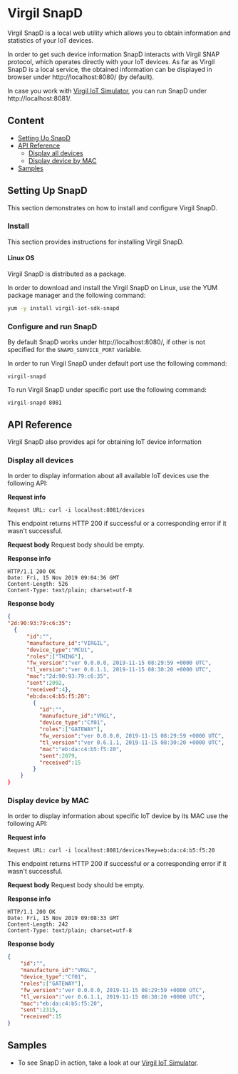 # Virgil SnapD
Virgil SnapD is a local web utility which allows you to obtain information and statistics of your IoT devices.

In order to get such device information SnapD interacts with Virgil SNAP protocol, which operates directly with your IoT devices. As far as Virgil SnapD is a local service, the obtained information can be displayed in browser under http://localhost:8080/ (by default).

In case you work with [Virgil IoT Simulator](https://github.com/VirgilSecurity/iot-rpi-gateway), you can run SnapD under http://localhost:8081/.

## Content
- [Setting Up SnapD](#setting-up-snapd)
- [API Reference](#api-reference)
  - [Display all devices](#display-all-devices)
  - [Display device by MAC](#display-device-by-mac)
- [Samples](#samples)

## Setting Up SnapD
This section demonstrates on how to install and configure Virgil SnapD.

### Install
This section provides instructions for installing Virgil SnapD.

#### Linux OS
Virgil SnapD is distributed as a package.

In order to download and install the Virgil SnapD on Linux, use the YUM package manager and the following command:

```bash
yum -y install virgil-iot-sdk-snapd
```

### Configure and run SnapD
By default SnapD works under http://localhost:8080/, if other is not specified for the `SNAPD_SERVICE_PORT` variable.

In order to run Virgil SnapD under default port use the following command:
```shell
virgil-snapd
```

To run Virgil SnapD under specific port use the following command:
```shell
virgil-snapd 8081
```

## API Reference
Virgil SnapD also provides api for obtaining IoT device information

### Display all devices
In order to display information about all available IoT devices use the following API:

**Request info**
```shell
Request URL: curl -i localhost:8081/devices

```
This endpoint returns HTTP 200 if successful or a corresponding error if it wasn't successful.

**Request body**
Request body should be empty.

**Response info**
```shell
HTTP/1.1 200 OK
Date: Fri, 15 Nov 2019 09:04:36 GMT
Content-Length: 526
Content-Type: text/plain; charset=utf-8
```

**Response body**
```json
{
"2d:90:93:79:c6:35":
  {
      "id":"",
      "manufacture_id":"VIRGIL",
      "device_type":"MCU1",
      "roles":["THING"],
      "fw_version":"ver 0.0.0.0, 2019-11-15 08:29:59 +0000 UTC",
      "tl_version":"ver 0.6.1.1, 2019-11-15 08:30:20 +0000 UTC",
      "mac":"2d:90:93:79:c6:35",
      "sent":2092,
      "received":4},
      "eb:da:c4:b5:f5:20":
        {
          "id":"",
          "manufacture_id":"VRGL",
          "device_type":"Cf01",
          "roles":["GATEWAY"],
          "fw_version":"ver 0.0.0.0, 2019-11-15 08:29:59 +0000 UTC",
          "tl_version":"ver 0.6.1.1, 2019-11-15 08:30:20 +0000 UTC",
          "mac":"eb:da:c4:b5:f5:20",
          "sent":2079,
          "received":15
        }
    }
}
```


### Display device by MAC
In order to display information about specific IoT device by its MAC use the following API:

**Request info**
```shell
Request URL: curl -i localhost:8081/devices?key=eb:da:c4:b5:f5:20

```
This endpoint returns HTTP 200 if successful or a corresponding error if it wasn't successful.

**Request body**
Request body should be empty.

**Response info**
```shell
HTTP/1.1 200 OK
Date: Fri, 15 Nov 2019 09:08:33 GMT
Content-Length: 242
Content-Type: text/plain; charset=utf-8
```

**Response body**
```json
{
    "id":"",
    "manufacture_id":"VRGL",
    "device_type":"Cf01",
    "roles":["GATEWAY"],
    "fw_version":"ver 0.0.0.0, 2019-11-15 08:29:59 +0000 UTC",
    "tl_version":"ver 0.6.1.1, 2019-11-15 08:30:20 +0000 UTC",
    "mac":"eb:da:c4:b5:f5:20",
    "sent":2315,
    "received":15
}
```

## Samples
- To see SnapD in action, take a look at our [Virgil IoT Simulator](https://github.com/VirgilSecurity/iot-rpi-gateway).
